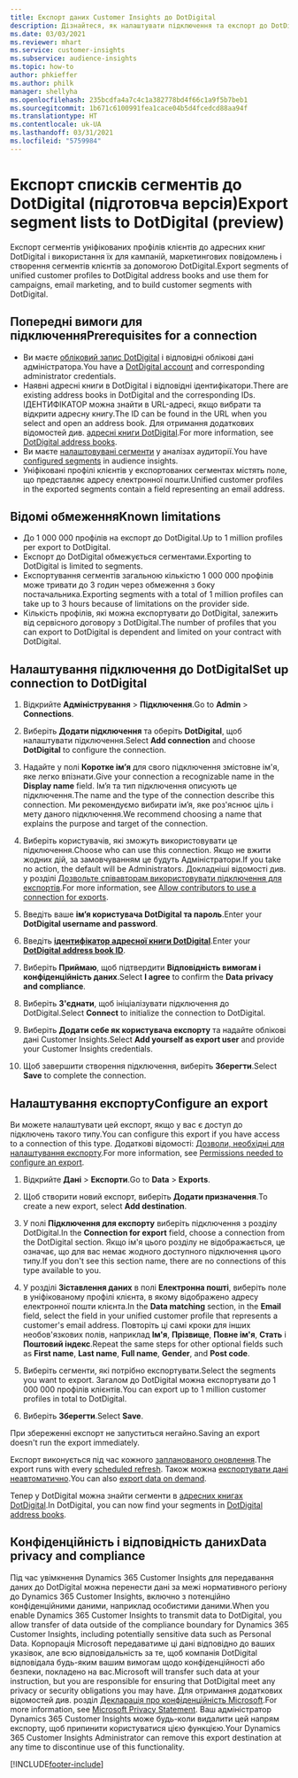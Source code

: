 ```yaml
---
title: Експорт даних Customer Insights до DotDigital
description: Дізнайтеся, як налаштувати підключення та експорт до DotDigital.
ms.date: 03/03/2021
ms.reviewer: mhart
ms.service: customer-insights
ms.subservice: audience-insights
ms.topic: how-to
author: phkieffer
ms.author: philk
manager: shellyha
ms.openlocfilehash: 235bcdfa4a7c4c1a382778bd4f66c1a9f5b7beb1
ms.sourcegitcommit: 1b671c6100991fea1cace04b5d4fcedcd88aa94f
ms.translationtype: HT
ms.contentlocale: uk-UA
ms.lasthandoff: 03/31/2021
ms.locfileid: "5759984"
---
```

# <a name="export-segment-lists-to-dotdigital-preview"></a><span data-ttu-id="df5d5-103">Експорт списків сегментів до DotDigital (підготовча версія)</span><span class="sxs-lookup"><span data-stu-id="df5d5-103">Export segment lists to DotDigital (preview)</span></span>

<span data-ttu-id="df5d5-104">Експорт сегментів уніфікованих профілів клієнтів до адресних книг DotDigital і використання їх для кампаній, маркетингових повідомлень і створення сегментів клієнтів за допомогою DotDigital.</span><span class="sxs-lookup"><span data-stu-id="df5d5-104">Export segments of unified customer profiles to DotDigital address books and use them for campaigns, email marketing, and to build customer segments with DotDigital.</span></span> 

## <a name="prerequisites-for-a-connection"></a><span data-ttu-id="df5d5-105">Попередні вимоги для підключення</span><span class="sxs-lookup"><span data-stu-id="df5d5-105">Prerequisites for a connection</span></span>

-   <span data-ttu-id="df5d5-106">Ви маєте [обліковий запис DotDigital](https://dotdigital.com/) і відповідні облікові дані адміністратора.</span><span class="sxs-lookup"><span data-stu-id="df5d5-106">You have a [DotDigital account](https://dotdigital.com/) and corresponding administrator credentials.</span></span>
-   <span data-ttu-id="df5d5-107">Наявні адресні книги в DotDigital і відповідні ідентифікатори.</span><span class="sxs-lookup"><span data-stu-id="df5d5-107">There are existing address books in DotDigital and the corresponding IDs.</span></span> <span data-ttu-id="df5d5-108">ІДЕНТИФІКАТОР можна знайти в URL-адресі, якщо вибрати та відкрити адресну книгу.</span><span class="sxs-lookup"><span data-stu-id="df5d5-108">The ID can be found in the URL when you select and open an address book.</span></span> <span data-ttu-id="df5d5-109">Для отримання додаткових відомостей див. [адресні книги DotDigital](https://support.dotdigital.com/hc/articles/212211968-Creating-an-address-book).</span><span class="sxs-lookup"><span data-stu-id="df5d5-109">For more information, see [DotDigital address books](https://support.dotdigital.com/hc/articles/212211968-Creating-an-address-book).</span></span>
-   <span data-ttu-id="df5d5-110">Ви маєте [налаштовувані сегменти](segments.md) у аналізах аудиторії.</span><span class="sxs-lookup"><span data-stu-id="df5d5-110">You have [configured segments](segments.md) in audience insights.</span></span>
-   <span data-ttu-id="df5d5-111">Уніфіковані профілі клієнтів у експортованих сегментах містять поле, що представляє адресу електронної пошти.</span><span class="sxs-lookup"><span data-stu-id="df5d5-111">Unified customer profiles in the exported segments contain a field representing an email address.</span></span>

## <a name="known-limitations"></a><span data-ttu-id="df5d5-112">Відомі обмеження</span><span class="sxs-lookup"><span data-stu-id="df5d5-112">Known limitations</span></span>

- <span data-ttu-id="df5d5-113">До 1 000 000 профілів на експорт до DotDigital.</span><span class="sxs-lookup"><span data-stu-id="df5d5-113">Up to 1 million profiles per export to DotDigital.</span></span>
- <span data-ttu-id="df5d5-114">Експорт до DotDigital обмежується сегментами.</span><span class="sxs-lookup"><span data-stu-id="df5d5-114">Exporting to DotDigital is limited to segments.</span></span>
- <span data-ttu-id="df5d5-115">Експортування сегментів загальною кількістю 1 000 000 профілів може тривати до 3 годин через обмеження з боку постачальника.</span><span class="sxs-lookup"><span data-stu-id="df5d5-115">Exporting segments with a total of 1 million profiles can take up to 3 hours because of limitations on the provider side.</span></span> 
- <span data-ttu-id="df5d5-116">Кількість профілів, які можна експортувати до DotDigital, залежить від сервісного договору з DotDigital.</span><span class="sxs-lookup"><span data-stu-id="df5d5-116">The number of profiles that you can export to DotDigital is dependent and limited on your contract with DotDigital.</span></span>

## <a name="set-up-connection-to-dotdigital"></a><span data-ttu-id="df5d5-117">Налаштування підключення до DotDigital</span><span class="sxs-lookup"><span data-stu-id="df5d5-117">Set up connection to DotDigital</span></span>

1. <span data-ttu-id="df5d5-118">Відкрийте **Адміністрування** > **Підключення**.</span><span class="sxs-lookup"><span data-stu-id="df5d5-118">Go to **Admin** > **Connections**.</span></span>

1. <span data-ttu-id="df5d5-119">Виберіть **Додати підключення** та оберіть **DotDigital**, щоб налаштувати підключення.</span><span class="sxs-lookup"><span data-stu-id="df5d5-119">Select **Add connection** and choose **DotDigital** to configure the connection.</span></span>

1. <span data-ttu-id="df5d5-120">Надайте у полі **Коротке ім’я** для свого підключення змістовне ім'я, яке легко впізнати.</span><span class="sxs-lookup"><span data-stu-id="df5d5-120">Give your connection a recognizable name in the **Display name** field.</span></span> <span data-ttu-id="df5d5-121">Ім’я та тип підключення описують це підключення.</span><span class="sxs-lookup"><span data-stu-id="df5d5-121">The name and the type of the connection describe this connection.</span></span> <span data-ttu-id="df5d5-122">Ми рекомендуємо вибирати ім’я, яке роз'яснює ціль і мету даного підключення.</span><span class="sxs-lookup"><span data-stu-id="df5d5-122">We recommend choosing a name that explains the purpose and target of the connection.</span></span>

1. <span data-ttu-id="df5d5-123">Виберіть користувачів, які зможуть використовувати це підключення.</span><span class="sxs-lookup"><span data-stu-id="df5d5-123">Choose who can use this connection.</span></span> <span data-ttu-id="df5d5-124">Якщо не вжити жодних дій, за замовчуванням це будуть Адміністратори.</span><span class="sxs-lookup"><span data-stu-id="df5d5-124">If you take no action, the default will be Administrators.</span></span> <span data-ttu-id="df5d5-125">Докладніші відомості див. у розділі [Дозвольте співавторам використовувати підключення для експортів](connections.md#allow-contributors-to-use-a-connection-for-exports).</span><span class="sxs-lookup"><span data-stu-id="df5d5-125">For more information, see [Allow contributors to use a connection for exports](connections.md#allow-contributors-to-use-a-connection-for-exports).</span></span>

1. <span data-ttu-id="df5d5-126">Введіть ваше **ім’я користувача DotDigital та пароль**.</span><span class="sxs-lookup"><span data-stu-id="df5d5-126">Enter your **DotDigital username and password**.</span></span>

1. <span data-ttu-id="df5d5-127">Введіть **[ідентифікатор адресної книги DotDigital](https://support.dotdigital.com/hc/articles/212211968-Creating-an-address-book)**.</span><span class="sxs-lookup"><span data-stu-id="df5d5-127">Enter your **[DotDigital address book ID](https://support.dotdigital.com/hc/articles/212211968-Creating-an-address-book)**.</span></span>

1. <span data-ttu-id="df5d5-128">Виберіть **Приймаю**, щоб підтвердити **Відповідність вимогам і конфіденційність даних**.</span><span class="sxs-lookup"><span data-stu-id="df5d5-128">Select **I agree** to confirm the **Data privacy and compliance**.</span></span>

1. <span data-ttu-id="df5d5-129">Виберіть **З'єднати**, щоб ініціалізувати підключення до DotDigital.</span><span class="sxs-lookup"><span data-stu-id="df5d5-129">Select **Connect** to initialize the connection to DotDigital.</span></span>

1. <span data-ttu-id="df5d5-130">Виберіть **Додати себе як користувача експорту** та надайте облікові дані Customer Insights.</span><span class="sxs-lookup"><span data-stu-id="df5d5-130">Select **Add yourself as export user** and provide your Customer Insights credentials.</span></span>

1. <span data-ttu-id="df5d5-131">Щоб завершити створення підключення, виберіть **Зберегти**.</span><span class="sxs-lookup"><span data-stu-id="df5d5-131">Select **Save** to complete the connection.</span></span> 

## <a name="configure-an-export"></a><span data-ttu-id="df5d5-132">Налаштування експорту</span><span class="sxs-lookup"><span data-stu-id="df5d5-132">Configure an export</span></span>

<span data-ttu-id="df5d5-133">Ви можете налаштувати цей експорт, якщо у вас є доступ до підключень такого типу.</span><span class="sxs-lookup"><span data-stu-id="df5d5-133">You can configure this export if you have access to a connection of this type.</span></span> <span data-ttu-id="df5d5-134">Додаткові відомості: [Дозволи, необхідні для налаштування експорту](export-destinations.md#set-up-a-new-export).</span><span class="sxs-lookup"><span data-stu-id="df5d5-134">For more information, see [Permissions needed to configure an export](export-destinations.md#set-up-a-new-export).</span></span>

1. <span data-ttu-id="df5d5-135">Відкрийте **Дані** > **Експорти**.</span><span class="sxs-lookup"><span data-stu-id="df5d5-135">Go to **Data** > **Exports**.</span></span>

1. <span data-ttu-id="df5d5-136">Щоб створити новий експорт, виберіть **Додати призначення**.</span><span class="sxs-lookup"><span data-stu-id="df5d5-136">To create a new export, select **Add destination**.</span></span>

1. <span data-ttu-id="df5d5-137">У полі **Підключення для експорту** виберіть підключення з розділу DotDigital.</span><span class="sxs-lookup"><span data-stu-id="df5d5-137">In the **Connection for export** field, choose a connection from the DotDigital section.</span></span> <span data-ttu-id="df5d5-138">Якщо ім'я цього розділу не відображається, це означає, що для вас немає жодного доступного підключення цього типу.</span><span class="sxs-lookup"><span data-stu-id="df5d5-138">If you don't see this section name, there are no connections of this type available to you.</span></span>


1. <span data-ttu-id="df5d5-139">У розділі **Зіставлення даних** в полі **Електронна пошті**, виберіть поле в уніфікованому профілі клієнта, в якому відображено адресу електронної пошти клієнта.</span><span class="sxs-lookup"><span data-stu-id="df5d5-139">In the **Data matching** section, in the **Email** field, select the field in your unified customer profile that represents a customer's email address.</span></span> <span data-ttu-id="df5d5-140">Повторіть ці самі кроки для інших необов'язкових полів, наприклад **Ім'я**, **Прізвище**, **Повне ім'я**, **Стать** і **Поштовий індекс**.</span><span class="sxs-lookup"><span data-stu-id="df5d5-140">Repeat the same steps for other optional fields such as **First name**, **Last name**, **Full name**, **Gender**, and **Post code**.</span></span>

1. <span data-ttu-id="df5d5-141">Виберіть сегменти, які потрібно експортувати.</span><span class="sxs-lookup"><span data-stu-id="df5d5-141">Select the segments you want to export.</span></span> <span data-ttu-id="df5d5-142">Загалом до DotDigital можна експортувати до 1 000 000 профілів клієнтів.</span><span class="sxs-lookup"><span data-stu-id="df5d5-142">You can export up to 1 million customer profiles in total to DotDigital.</span></span>

1. <span data-ttu-id="df5d5-143">Виберіть **Зберегти**.</span><span class="sxs-lookup"><span data-stu-id="df5d5-143">Select **Save**.</span></span>

<span data-ttu-id="df5d5-144">При збереженні експорт не запуститься негайно.</span><span class="sxs-lookup"><span data-stu-id="df5d5-144">Saving an export doesn't run the export immediately.</span></span>

<span data-ttu-id="df5d5-145">Експорт виконується під час кожного [запланованого оновлення](system.md#schedule-tab).</span><span class="sxs-lookup"><span data-stu-id="df5d5-145">The export runs with every [scheduled refresh](system.md#schedule-tab).</span></span> <span data-ttu-id="df5d5-146">Також можна [експортувати дані неавтоматично](export-destinations.md#run-exports-on-demand).</span><span class="sxs-lookup"><span data-stu-id="df5d5-146">You can also [export data on demand](export-destinations.md#run-exports-on-demand).</span></span> 
 
<span data-ttu-id="df5d5-147">Тепер у DotDigital можна знайти сегменти в [адресних книгах DotDigital](https://support.dotdigital.com/hc/articles/212211968-Creating-an-address-book).</span><span class="sxs-lookup"><span data-stu-id="df5d5-147">In DotDigital, you can now find your segments in [DotDigital address books](https://support.dotdigital.com/hc/articles/212211968-Creating-an-address-book).</span></span>


## <a name="data-privacy-and-compliance"></a><span data-ttu-id="df5d5-148">Конфіденційність і відповідність даних</span><span class="sxs-lookup"><span data-stu-id="df5d5-148">Data privacy and compliance</span></span>

<span data-ttu-id="df5d5-149">Під час увімкнення Dynamics 365 Customer Insights для передавання даних до DotDigital можна перенести дані за межі нормативного регіону до Dynamics 365 Customer Insights, включно з потенційно конфіденційними даними, наприклад особистими даними.</span><span class="sxs-lookup"><span data-stu-id="df5d5-149">When you enable Dynamics 365 Customer Insights to transmit data to DotDigital, you allow transfer of data outside of the compliance boundary for Dynamics 365 Customer Insights, including potentially sensitive data such as Personal Data.</span></span> <span data-ttu-id="df5d5-150">Корпорація Microsoft передаватиме ці дані відповідно до ваших указівок, але всю відповідальність за те, щоб компанія DotDigital відповідала будь-яким вашим вимогам щодо конфіденційності або безпеки, покладено на вас.</span><span class="sxs-lookup"><span data-stu-id="df5d5-150">Microsoft will transfer such data at your instruction, but you are responsible for ensuring that DotDigital meet any privacy or security obligations you may have.</span></span> <span data-ttu-id="df5d5-151">Для отримання додаткових відомостей див. розділ [Декларація про конфіденційність Microsoft](https://go.microsoft.com/fwlink/?linkid=396732).</span><span class="sxs-lookup"><span data-stu-id="df5d5-151">For more information, see [Microsoft Privacy Statement](https://go.microsoft.com/fwlink/?linkid=396732).</span></span>
<span data-ttu-id="df5d5-152">Ваш адміністратор Dynamics 365 Customer Insights може будь-коли видалити цей напрям експорту, щоб припинити користуватися цією функцією.</span><span class="sxs-lookup"><span data-stu-id="df5d5-152">Your Dynamics 365 Customer Insights Administrator can remove this export destination at any time to discontinue use of this functionality.</span></span>


[!INCLUDE[footer-include](../includes/footer-banner.md)]
